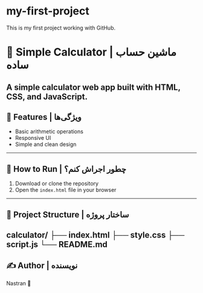 # my-first-project
This is my first project working with GitHub.
# 🧮 Simple Calculator | ماشین حساب ساده
A simple calculator web app built with HTML, CSS, and JavaScript.  
---
## 📌 Features | ویژگی‌ها
- Basic arithmetic operations 
- Responsive UI
- Simple and clean design
---
## 🚀 How to Run | چطور اجراش کنم؟
1. Download or clone the repository  
2. Open the `index.html` file in your browser 
---
## 📁 Project Structure | ساختار پروژه
calculator/
├── index.html
├── style.css
├── script.js
└── README.md
---
## ✍️ Author | نویسنده

Nastran 🌸

